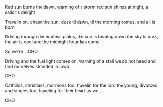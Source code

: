 Red sun burns the dawn, warning of a storm
red sun shines at night, a sailor's delight

Travelin on, chase the sun, dusk til dawn, 
til the morning comes, and all is born

Driving through the endless plains, the sun is beating down
the sky is dark, the air is cool and the midnight hour has come

So we're ...CHO

Driving and the fuel light comes on, warning of a stall
we do not heed and find ourselves stranded in Iowa

CHO

Cathilics, christians, mormons too, travelin for the lord
the young, divorced and singles too, traveling for their heart as we...

CHO
